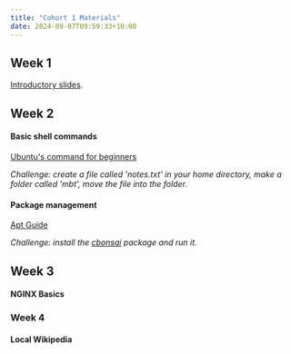 ```yaml
---
title: "Cohort 1 Materials"
date: 2024-09-07T09:59:33+10:00
---
```


## Week 1

[Introductory slides](https://docs.google.com/presentation/d/1lVJ_oY2sq73bsxFBoNTTK1vlpW6XtaRSzqkvhaAKkDY/edit#slide=id.g2fb18c1fc04_0_958).

## Week 2

#### Basic shell commands

[Ubuntu's command for beginners](https://ubuntu.com/tutorials/command-line-for-beginners#3-opening-a-terminal)

*Challenge: create a file called 'notes.txt' in your home directory, make a folder called 'mbt', move the file into the folder.*

#### Package management

[Apt Guide](https://itsfoss.com/apt-command-guide/)

*Challenge: install the [cbonsai](https://gitlab.com/jallbrit/cbonsai) package and run it.*

## Week 3

#### NGINX Basics

### Week 4

#### Local Wikipedia


